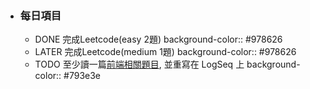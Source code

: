 - ### 每日項目
	- DONE 完成Leetcode(easy 2題)
	  background-color:: #978626
	- LATER 完成Leetcode(medium 1題)
	  background-color:: #978626
	- TODO 至少讀一篇[前端相關題目](https://www.explainthis.io/zh-hant/questions/frontend), 並重寫在 LogSeq 上
	  background-color:: #793e3e